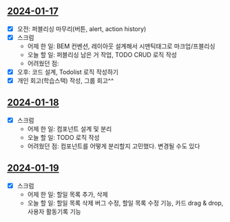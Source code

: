 ## [2024-01-17](../../0.DailyNote/2024-01-17.md)
- [x] 오전: 퍼블리싱 마무리(버튼, alert, action history)
- [x] 스크럼
	- 어제 한 일: BEM 컨벤션, 레이아웃 설계해서 시맨틱태그로 마크업/프블리싱
	- 오늘 할 일: 퍼블리싱 남은 거 작업, TODO CRUD 로직 작성
	- 어려웠던 점: 
- [x] 오후: 코드 설계, Todolist 로직 작성하기
- [x] 개인 회고(학습스택) 작성, 그룹 회고^^

## [2024-01-18](../../0.DailyNote/2024-01-18.md)
- [x] 스크럼
	- 어제 한 일: 컴포넌트 설계 및 분리
	- 오늘 할 일: TODO 로직 작성
	- 어려웠던 점: 컴포넌트를 어떻게 분리할지 고민했다. 변경될 수도 있다


## [2024-01-19](../../0.DailyNote/2024-01-19.md)
- [x] 스크럼
	- 어제 한 일: 할일 목록 추가, 삭제
	- 오늘 할 일: 할일 목록 삭제 버그 수정, 할일 목록 수정 기능, 카드 drag & drop, 사용자 활동기록 기능
